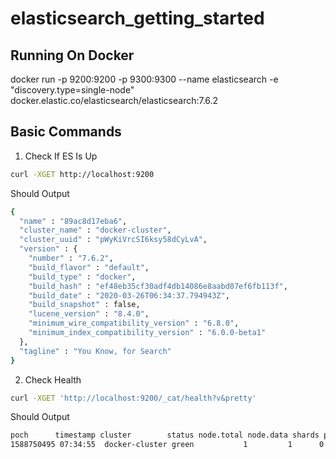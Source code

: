 # elasticsearch_getting_started

## Running On Docker

docker run -p 9200:9200 -p 9300:9300 --name elasticsearch -e "discovery.type=single-node" docker.elastic.co/elasticsearch/elasticsearch:7.6.2


## Basic Commands

1. Check If ES Is Up

```bash
curl -XGET http://localhost:9200
```
Should Output
```bash
{
  "name" : "89ac8d17eba6",
  "cluster_name" : "docker-cluster",
  "cluster_uuid" : "pWyKiVrcSI6ksy58dCyLvA",
  "version" : {
    "number" : "7.6.2",
    "build_flavor" : "default",
    "build_type" : "docker",
    "build_hash" : "ef48eb35cf30adf4db14086e8aabd07ef6fb113f",
    "build_date" : "2020-03-26T06:34:37.794943Z",
    "build_snapshot" : false,
    "lucene_version" : "8.4.0",
    "minimum_wire_compatibility_version" : "6.8.0",
    "minimum_index_compatibility_version" : "6.0.0-beta1"
  },
  "tagline" : "You Know, for Search"
}
```

2. Check Health

```bash
curl -XGET 'http://localhost:9200/_cat/health?v&pretty'
```
Should Output
```bash
poch      timestamp cluster        status node.total node.data shards pri relo init unassign pending_tasks max_task_wait_time active_shards_percent
1588750495 07:34:55  docker-cluster green           1         1      0   0    0    0        0             0                  -                100.0%
```